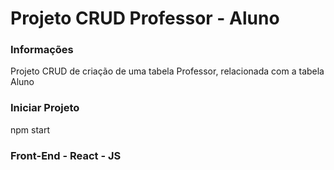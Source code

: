 # Projeto CRUD Professor - Aluno

### Informações
  Projeto CRUD de criação de uma tabela Professor, relacionada com a tabela Aluno
  
  ### Iniciar Projeto
  npm start
  
  ### Front-End - React - JS
